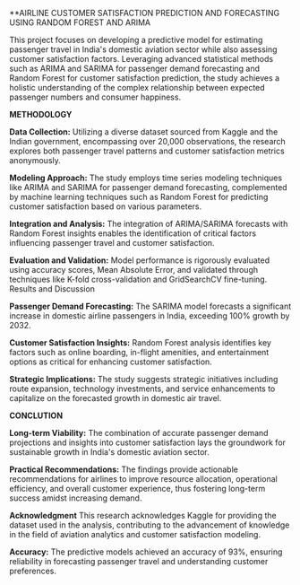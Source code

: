 **AIRLINE CUSTOMER SATISFACTION PREDICTION AND FORECASTING USING RANDOM FOREST AND ARIMA

This project focuses on developing a predictive model for estimating passenger travel in India's domestic aviation sector while also assessing customer satisfaction factors. Leveraging advanced statistical methods such as ARIMA and SARIMA for passenger demand forecasting and Random Forest for customer satisfaction prediction, the study achieves a holistic understanding of the complex relationship between expected passenger numbers and consumer happiness.

**METHODOLOGY**

**Data Collection:**
Utilizing a diverse dataset sourced from Kaggle and the Indian government, encompassing over 20,000 observations, the research explores both passenger travel patterns and customer satisfaction metrics anonymously.

**Modeling Approach:** 
The study employs time series modeling techniques like ARIMA and SARIMA for passenger demand forecasting, complemented by machine learning techniques such as Random Forest for predicting customer satisfaction based on various parameters.

**Integration and Analysis:**
The integration of ARIMA/SARIMA forecasts with Random Forest insights enables the identification of critical factors influencing passenger travel and customer satisfaction.

**Evaluation and Validation:**
Model performance is rigorously evaluated using accuracy scores, Mean Absolute Error, and validated through techniques like K-fold cross-validation and GridSearchCV fine-tuning.
Results and Discussion

**Passenger Demand Forecasting:**
The SARIMA model forecasts a significant increase in domestic airline passengers in India, exceeding 100% growth by 2032.

**Customer Satisfaction Insights:**
Random Forest analysis identifies key factors such as online boarding, in-flight amenities, and entertainment options as critical for enhancing customer satisfaction.

**Strategic Implications:**
The study suggests strategic initiatives including route expansion, technology investments, and service enhancements to capitalize on the forecasted growth in domestic air travel.

**CONCLUTION**


**Long-term Viability:**
The combination of accurate passenger demand projections and insights into customer satisfaction lays the groundwork for sustainable growth in India's domestic aviation sector.

**Practical Recommendations:**
The findings provide actionable recommendations for airlines to improve resource allocation, operational efficiency, and overall customer experience, thus fostering long-term success amidst increasing demand.

**Acknowledgment**
This research acknowledges Kaggle for providing the dataset used in the analysis, contributing to the advancement of knowledge in the field of aviation analytics and customer satisfaction modeling.

**Accuracy:**
The predictive models achieved an accuracy of 93%, ensuring reliability in forecasting passenger travel and understanding customer preferences.
